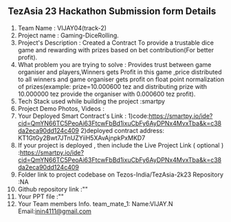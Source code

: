 ## TezAsia 23 Hackathon Submission form Details


1. Team Name : VIJAY04(track-2)
2. Project name : Gaming-DiceRolling.
3. Project's Description : Created a Contract To provide a trustable dice game and rewarding with prizes based on bet contribution(For better profit).
4. What problem you are trying to solve : Provides trust between game organiser and players,Winners gets Profit in this game ,price distributed to all winners and game organiser gets profit on float point normalization of prizes(example: prize=10.000600 tez and distributing prize with 10.000000 tez provide the organiser with 0.000600 tez profit).
5. Tech Stack used while building the project :smartpy
6. Project Demo Photos, Videos :
7. Your Deployed Smart Contract's Link : 1)code:https://smartpy.io/ide?cid=QmYN66TC5PeoAi63FtcwFbBd1ixuCbFy6AyDPNx4MvxTba&k=c38da2eca90dd124c409
2)deployed contract address: KT1GtGy2Bwt7JTnUZYiiH5XAvAjnpkPxMKD7
8. If your project is deployed , then include the Live Project Link ( optional ) :https://smartpy.io/ide?cid=QmYN66TC5PeoAi63FtcwFbBd1ixuCbFy6AyDPNx4MvxTba&k=c38da2eca90dd124c409
9. Folder link to project codebase on Tezos-India/TezAsia-2k23 Repository :NA
10. Github repository link :""
11. Your PPT file  :""
12. Your Team members Info.
        team_mate_1:
        Name:VIJAY.N
        Email:inin4111@gmail.com
